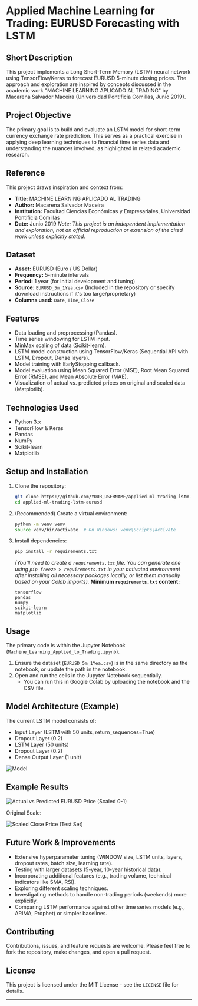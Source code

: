 # Applied Machine Learning for Trading: EURUSD Forecasting with LSTM

## Short Description
This project implements a Long Short-Term Memory (LSTM) neural network using TensorFlow/Keras to forecast EURUSD 5-minute closing prices. The approach and exploration are inspired by concepts discussed in the academic work "MACHINE LEARNING APLICADO AL TRADING" by Macarena Salvador Maceira (Universidad Pontificia Comillas, Junio 2019).

## Project Objective
The primary goal is to build and evaluate an LSTM model for short-term currency exchange rate prediction. This serves as a practical exercise in applying deep learning techniques to financial time series data and understanding the nuances involved, as highlighted in related academic research.

## Reference
This project draws inspiration and context from:
*   **Title:** MACHINE LEARNING APLICADO AL TRADING
*   **Author:** Macarena Salvador Maceira
*   **Institution:** Facultad Ciencias Económicas y Empresariales, Universidad Pontificia Comillas
*   **Date:** Junio 2019
    *Note: This project is an independent implementation and exploration, not an official reproduction or extension of the cited work unless explicitly stated.*

## Dataset
*   **Asset:** EURUSD (Euro / US Dollar)
*   **Frequency:** 5-minute intervals
*   **Period:** 1 year (for initial development and tuning)
*   **Source:** `EURUSD_5m_1Yea.csv` (Included in the repository or specify download instructions if it's too large/proprietary)
*   **Columns used:** `Date`, `Time`, `Close`

## Features
*   Data loading and preprocessing (Pandas).
*   Time series windowing for LSTM input.
*   MinMax scaling of data (Scikit-learn).
*   LSTM model construction using TensorFlow/Keras (Sequential API with LSTM, Dropout, Dense layers).
*   Model training with EarlyStopping callback.
*   Model evaluation using Mean Squared Error (MSE), Root Mean Squared Error (RMSE), and Mean Absolute Error (MAE).
*   Visualization of actual vs. predicted prices on original and scaled data (Matplotlib).

## Technologies Used
*   Python 3.x
*   TensorFlow & Keras
*   Pandas
*   NumPy
*   Scikit-learn
*   Matplotlib

## Setup and Installation
1.  Clone the repository:
    ```bash
    git clone https://github.com/YOUR_USERNAME/applied-ml-trading-lstm-eurusd.git
    cd applied-ml-trading-lstm-eurusd
    ```
2.  (Recommended) Create a virtual environment:
    ```bash
    python -m venv venv
    source venv/bin/activate  # On Windows: venv\Scripts\activate
    ```
3.  Install dependencies:
    ```bash
    pip install -r requirements.txt
    ```
    *(You'll need to create a `requirements.txt` file. You can generate one using `pip freeze > requirements.txt` in your activated environment after installing all necessary packages locally, or list them manually based on your Colab imports).*
    **Minimum `requirements.txt` content:**
    ```
    tensorflow
    pandas
    numpy
    scikit-learn
    matplotlib
    ```

## Usage
The primary code is within the Jupyter Notebook (`Machine_Learning_Applied_to_Trading.ipynb`).
1.  Ensure the dataset (`EURUSD_5m_1Yea.csv`) is in the same directory as the notebook, or update the path in the notebook.
2.  Open and run the cells in the Jupyter Notebook sequentially.
    *   You can run this in Google Colab by uploading the notebook and the CSV file.

## Model Architecture (Example)
The current LSTM model consists of:
*   Input Layer (LSTM with 50 units, return_sequences=True)
*   Dropout Layer (0.2)
*   LSTM Layer (50 units)
*   Dropout Layer (0.2)
*   Dense Output Layer (1 unit)

![Model](https://github.com/user-attachments/assets/d22e2c7d-c73b-44b9-8233-c22ffd1c71c4)


## Example Results

![Actual vs  Predicted EURUSD Price (Scaled 0-1)](https://github.com/user-attachments/assets/767d4cb8-fd83-4624-b3d4-397bd9a59087)


Original Scale:

![Scaled Close Price (Test Set)](https://github.com/user-attachments/assets/e88d4c17-b966-4ee4-96e1-271c59b578cc)


## Future Work & Improvements
*   Extensive hyperparameter tuning (WINDOW size, LSTM units, layers, dropout rates, batch size, learning rate).
*   Testing with larger datasets (5-year, 10-year historical data).
*   Incorporating additional features (e.g., trading volume, technical indicators like SMA, RSI).
*   Exploring different scaling techniques.
*   Investigating methods to handle non-trading periods (weekends) more explicitly.
*   Comparing LSTM performance against other time series models (e.g., ARIMA, Prophet) or simpler baselines.

## Contributing
Contributions, issues, and feature requests are welcome. Please feel free to fork the repository, make changes, and open a pull request.

## License
This project is licensed under the MIT License - see the `LICENSE` file for details.

---

